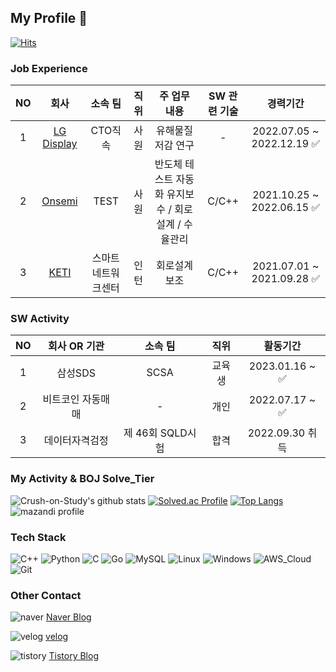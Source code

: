 ## My Profile 👋
[![Hits](https://hits.seeyoufarm.com/api/count/incr/badge.svg?url=https%3A%2F%2Fgithub.com%2FCrush-on-Study&count_bg=%23090909&title_bg=%230FDB44&icon=&icon_color=%23E7E7E7&title=hits&edge_flat=false)](https://hits.seeyoufarm.com)

### Job Experience
| NO  | 회사 | 소속 팀 | 직위 | 주 업무 내용 | SW 관련 기술 | 경력기간 |
| :-----: | :-----: | :-----: | :-----: | :-----: | :-----: | :-----: |
|1| [LG Display](https://www.lgdisplay.com/kor;jsessionid=53A457D353426A7E6F6450A39C700DF5) | CTO직속 | 사원 | 유해물질 저감 연구 | - | 2022.07.05 ~ 2022.12.19 ✅ |
|2| [Onsemi](https://www.onsemi.com/) | TEST | 사원 | 반도체 테스트 자동화 유지보수 / 회로설계 / 수율관리 | C/C++ | 2021.10.25 ~ 2022.06.15 ✅ | 
|3| [KETI](https://www.keti.re.kr/main/main.php) | 스마트네트워크센터 | 인턴 | 회로설계 보조 | C/C++ | 2021.07.01 ~ 2021.09.28 ✅ | 

### SW Activity
| NO  | 회사 OR 기관 | 소속 팀 | 직위 |  활동기간 |
| :-----: | :-----: | :-----: | :-----: | :-----: |
|1| 삼성SDS | SCSA | 교육생 | 2023.01.16 ~  ✅ |
|2| 비트코인 자동매매 | - | 개인 | 2022.07.17 ~  ✅ |
|3| 데이터자격검정 | 제 46회 SQLD시험 | 합격 | 2022.09.30 취득 |


### My Activity & BOJ Solve_Tier
![Crush-on-Study's github stats](https://github-readme-stats.vercel.app/api?username=Crush-on-Study&show_icons=true&theme=radical)
[![Solved.ac Profile](http://mazassumnida.wtf/api/v2/generate_badge?boj=larpore2)](https://solved.ac/larpore2/)
[![Top Langs](https://github-readme-stats.vercel.app/api/top-langs/?username=Crush-on-Study&layout=compact&theme=highcontrast)](https://github.com/Crush-on-Study/github-readme-stats)
![mazandi profile](http://mazandi.herokuapp.com/api?handle=larpore2&theme=dark)

### Tech Stack
![C++](https://img.shields.io/badge/C++-3776AB.svg?&style=for-the-badge&logo=C%2B%2B&logoColor=white)
![Python](https://img.shields.io/badge/Python-3776AB.svg?&style=for-the-badge&logo=Python&logoColor=white)
![C](https://img.shields.io/badge/C-A8B9CC.svg?&style=for-the-badge&logo=C&logoColor=blue)
![Go](https://img.shields.io/badge/Go-00ADD8.svg?&style=for-the-badge&logo=Go&logoColor=purple)
![MySQL](https://img.shields.io/badge/MySQL-4479A1.svg?&style=for-the-badge&logo=MySQL&logoColor=yellow)
![Linux](https://img.shields.io/badge/linux-FCC624?style=for-the-badge&logo=linux&logoColor=black)
![Windows](https://img.shields.io/badge/windows-FCC624?style=for-the-badge&logo=windows&logoColor=black) 
![AWS_Cloud](https://img.shields.io/badge/amazonaws-232F3E?style=for-the-badge&logo=amazonaws&logoColor=white)
![Git](https://img.shields.io/badge/Git-F05032.svg?&style=for-the-badge&logo=Git&logoColor=white)

### Other Contact
![naver](https://img.shields.io/badge/naver-03C75A.svg?&style=for-the-badge&logo=naver&logoColor=white)    [Naver Blog](https://blog.naver.com/twonkang00)

![velog](https://img.shields.io/badge/velog-20C997.svg?&style=for-the-badge&logo=velog&logoColor=white)    [velog](https://velog.io/@twonkang00)

![tistory](https://img.shields.io/badge/tistory-000000.svg?&style=for-the-badge&logo=tistory&logoColor=white)    [Tistory Blog](https://crush-on-study.tistory.com/)

